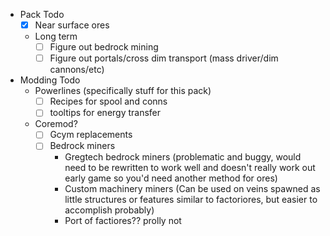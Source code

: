 - Pack Todo
	- [x] Near surface ores
	- Long term
		- [ ] Figure out bedrock mining
		- [ ] Figure out portals/cross dim transport (mass driver/dim cannons/etc)

- Modding Todo
	-  Powerlines (specifically stuff for this pack)
		- [ ] Recipes for spool and conns
		- [ ] tooltips for energy transfer
	-  Coremod?
		- [ ] Gcym replacements
		- [ ]  Bedrock miners
			- Gregtech bedrock miners (problematic and buggy, would need to be rewritten to work well and doesn't really work out early game so you'd need another method for ores)
			- Custom machinery miners
			(Can be used on veins spawned as little structures or features similar to factoriores, but easier to accomplish probably)
			- Port of factiores?? prolly not
	
